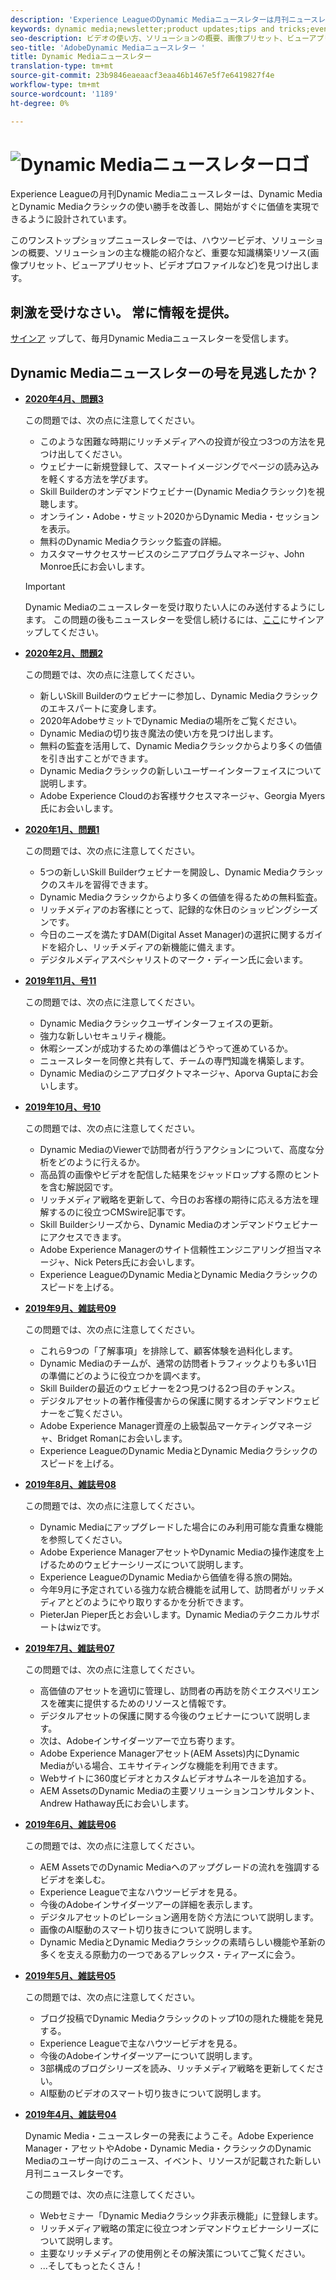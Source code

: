 ```yaml
---
description: 'Experience LeagueのDynamic Mediaニュースレターは月刊ニュースレターです。 Dynamic MediaとDynamic Mediaクラシックを素早く使いこなせるように設計されており、開始が価値をすぐに実現できます。 ビデオの使い方、ソリューションの概要、画像プリセット、ビューアプリセット、ビデオプロファイルなどの主な機能の紹介など、重要な知識構築リソースをこのワンストップショップニュースレターでご利用いただけます。 '
keywords: dynamic media;newsletter;product updates;tips and tricks;events;customer success;blog;blogs;images;videos;features;capabilities
seo-description: ビデオの使い方、ソリューションの概要、画像プリセット、ビューアプリセット、ビデオプロファイルなどの主な機能の紹介など、ナレッジビルディングリソースは、このワンストップショップニュースレターで入手できます。
seo-title: 'AdobeDynamic Mediaニュースレター '
title: Dynamic Mediaニュースレター
translation-type: tm+mt
source-git-commit: 23b9846eaeaacf3eaa46b1467e5f7e6419827f4e
workflow-type: tm+mt
source-wordcount: '1189'
ht-degree: 0%

---
```



# ![Dynamic Mediaニュースレターロゴ](/help/assets/dynamic-media-newsletter-logo.png)

Experience Leagueの月刊Dynamic Mediaニュースレターは、Dynamic MediaとDynamic Mediaクラシックの使い勝手を改善し、開始がすぐに価値を実現できるように設計されています。

このワンストップショップニュースレターでは、ハウツービデオ、ソリューションの概要、ソリューションの主な機能の紹介など、重要な知識構築リソース(画像プリセット、ビューアプリセット、ビデオプロファイルなど)を見つけ出します。

## 刺激を受けなさい。 常に情報を提供。

[サインア](https://www.adobe.com/subscription/dynamic-media-newsletter.html) ップして、毎月Dynamic Mediaニュースレターを受信します。

## Dynamic Mediaニュースレターの号を見逃したか？

<!-- * **[May 2020, Issue 4](https://expleague.azureedge.net/assets/aem/Experience-Insider-vol.31.html)**

    In this issue:

    * What business continuity means in uncertain times.
    * Key takeaways from the first all-digital Adobe Summit.
    * Must-watch Experience Manager breakout sessions.
    * Summit customer spotlight: Under Armour.
    * Never miss an Experience Insider webinar.
    * Public sector spotlight: The urgent need for digital enrollment.
    * Look what’s new in Experience Manager Innovation.
    * Build your Experience Manager skills *live* with the Adobe pros.
    * Connect with the Adobe Experience Manager Community.
    * Fast-track your Adobe expertise with Adobe Experience League. -->

* **[2020年4月、問題3](https://expleague.azureedge.net/assets/dynamic-media/Dynamic_Media_Newsletter_04_2020_April.html)**

   この問題では、次の点に注意してください。

   * このような困難な時期にリッチメディアへの投資が役立つ3つの方法を見つけ出してください。
   * ウェビナーに新規登録して、スマートイメージングでページの読み込みを軽くする方法を学びます。
   * Skill Builderのオンデマンドウェビナー(Dynamic Mediaクラシック)を視聴します。
   * オンライン・Adobe・サミット2020からDynamic Media・セッションを表示。
   * 無料のDynamic Mediaクラシック監査の詳細。
   * カスタマーサクセスサービスのシニアプログラムマネージャ、John Monroe氏にお会いします。

   >[!IMPORTANT]
   >
   >Dynamic Mediaのニュースレターを受け取りたい人にのみ送付するようにします。 この問題の後もニュースレターを受信し続けるには、[ここ](https://nam04.safelinks.protection.outlook.com/?url=http%3A%2F%2Ft.messages.adobe.com%2Fr%2F%3Fid%3Dha6c66e%2C266d7ba%2C26edbee&amp;data=02%7C01%7Crbrough%40adobe.com%7Ce0ec0f8dde0f4eb03d9c08d7e2173fd3%7Cfa7b1b5a7b34438794aed2c178decee1%7C0%7C0%7C637226461801398160&amp;sdata=3c1oREsqy%2FeDPKC3dd4IO9dXomQ1XbokaBAYQl8obrk%3D&amp;reserved=0)にサインアップしてください。

* **[2020年2月、問題2](https://expleague.azureedge.net/assets/dynamic-media/Dynamic_Media_Newsletter_02_2020_Feb.html)**

   この問題では、次の点に注意してください。

   * 新しいSkill Builderのウェビナーに参加し、Dynamic Mediaクラシックのエキスパートに変身します。
   * 2020年AdobeサミットでDynamic Mediaの場所をご覧ください。
   * Dynamic Mediaの切り抜き魔法の使い方を見つけ出します。
   * 無料の監査を活用して、Dynamic Mediaクラシックからより多くの価値を引き出すことができます。
   * Dynamic Mediaクラシックの新しいユーザーインターフェイスについて説明します。
   * Adobe Experience Cloudのお客様サクセスマネージャ、Georgia Myers氏にお会いします。

* **[2020年1月、問題1](https://expleague.azureedge.net/assets/dynamic-media/Dynamic_Media_Newsletter_01_2020_Jan.html)**

   この問題では、次の点に注意してください。

   * 5つの新しいSkill Builderウェビナーを開設し、Dynamic Mediaクラシックのスキルを習得できます。
   * Dynamic Mediaクラシックからより多くの価値を得るための無料監査。
   * リッチメディアのお客様にとって、記録的な休日のショッピングシーズンです。
   * 今日のニーズを満たすDAM(Digital Asset Manager)の選択に関するガイドを紹介し、リッチメディアの新機能に備えます。
   * デジタルメディアスペシャリストのマーク・ディーン氏に会います。

* **[2019年11月、号11](https://expleague.azureedge.net/assets/dynamic-media/Dynamic_Media_Newsletter_11_2019_Nov.html)**

   この問題では、次の点に注意してください。

   * Dynamic Mediaクラシックユーザインターフェイスの更新。
   * 強力な新しいセキュリティ機能。
   * 休暇シーズンが成功するための準備はどうやって進めているか。
   * ニュースレターを同僚と共有して、チームの専門知識を構築します。
   * Dynamic Mediaのシニアプロダクトマネージャ、Aporva Guptaにお会いします。

* **[2019年10月、号10](https://expleague.azureedge.net/assets/dynamic-media/Dynamic_Media_Newsletter_10_2019_Oct.html)**

   この問題では、次の点に注意してください。

   * Dynamic MediaのViewerで訪問者が行うアクションについて、高度な分析をどのように行えるか。
   * 高品質の画像やビデオを配信した結果をジャッドロップする際のヒントを含む解説図です。
   * リッチメディア戦略を更新して、今日のお客様の期待に応える方法を理解するのに役立つCMSwire記事です。
   * Skill Builderシリーズから、Dynamic Mediaのオンデマンドウェビナーにアクセスできます。
   * Adobe Experience Managerのサイト信頼性エンジニアリング担当マネージャ、Nick Peters氏にお会いします。
   * Experience LeagueのDynamic MediaとDynamic Mediaクラシックのスピードを上げる。

* **[2019年9月、雑誌号09](https://expleague.azureedge.net/assets/dynamic-media/Dynamic_Media_Newsletter_09_2019_Sept.html)**

   この問題では、次の点に注意してください。

   * これら9つの「了解事項」を排除して、顧客体験を過料化します。
   * Dynamic Mediaのチームが、通常の訪問者トラフィックよりも多い1日の準備にどのように役立つかを調べます。
   * Skill Builderの最近のウェビナーを2つ見つける2つ目のチャンス。
   * デジタルアセットの著作権侵害からの保護に関するオンデマンドウェビナーをご覧ください。
   * Adobe Experience Manager資産の上級製品マーケティングマネージャ、Bridget Romanにお会いします。
   * Experience LeagueのDynamic MediaとDynamic Mediaクラシックのスピードを上げる。


* **[2019年8月、雑誌号08](https://expleague.azureedge.net/assets/dynamic-media/Dynamic_Media_Newsletter_08_2019_Aug.html)**

   この問題では、次の点に注意してください。

   * Dynamic Mediaにアップグレードした場合にのみ利用可能な貴重な機能を参照してください。
   * Adobe Experience ManagerアセットやDynamic Mediaの操作速度を上げるためのウェビナーシリーズについて説明します。
   * Experience LeagueのDynamic Mediaから価値を得る旅の開始。
   * 今年9月に予定されている強力な統合機能を試用して、訪問者がリッチメディアとどのようにやり取りするかを分析できます。
   * PieterJan Pieper氏とお会いします。Dynamic Mediaのテクニカルサポートはwizです。


* **[2019年7月、雑誌号07](https://expleague.azureedge.net/assets/dynamic-media/Dynamic_Media_Newsletter_07_2019_July.html)**

   この問題では、次の点に注意してください。

   * 高価値のアセットを適切に管理し、訪問者の再訪を防ぐエクスペリエンスを確実に提供するためのリソースと情報です。
   * デジタルアセットの保護に関する今後のウェビナーについて説明します。
   * 次は、Adobeインサイダーツアーで立ち寄ります。
   * Adobe Experience Managerアセット(AEM Assets)内にDynamic Mediaがいる場合、エキサイティングな機能を利用できます。
   * Webサイトに360度ビデオとカスタムビデオサムネールを追加する。
   * AEM AssetsのDynamic Mediaの主要ソリューションコンサルタント、Andrew Hathaway氏にお会いします。

* **[2019年6月、雑誌号06](https://expleague.azureedge.net/assets/dynamic-media/Dynamic_Media_Newsletter_06_2019_June.html)**

   この問題では、次の点に注意してください。

   * AEM AssetsでのDynamic Mediaへのアップグレードの流れを強調するビデオを楽しむ。
   * Experience Leagueで主なハウツービデオを見る。
   * 今後のAdobeインサイダーツアーの詳細を表示します。
   * デジタルアセットのピレーション適用を防ぐ方法について説明します。
   * 画像のAI駆動のスマート切り抜きについて説明します。
   * Dynamic MediaとDynamic Mediaクラシックの素晴らしい機能や革新の多くを支える原動力の一つであるアレックス・ティアーズに会う。

* **[2019年5月、雑誌号05](https://expleague.azureedge.net/assets/dynamic-media/Dynamic_Media_Newsletter_05_2019_May.html)**

   この問題では、次の点に注意してください。

   * ブログ投稿でDynamic Mediaクラシックのトップ10の隠れた機能を発見する。
   * Experience Leagueで主なハウツービデオを見る。
   * 今後のAdobeインサイダーツアーについて説明します。
   * 3部構成のブログシリーズを読み、リッチメディア戦略を更新してください。
   * AI駆動のビデオのスマート切り抜きについて説明します。

* **[2019年4月、雑誌号04](https://expleague.azureedge.net/assets/dynamic-media/Dynamic_Media_Newsletter_04_2019_April.html)**

   Dynamic Media・ニュースレターの発表にようこそ。Adobe Experience Manager・アセットやAdobe・Dynamic Media・クラシックのDynamic Mediaのユーザー向けのニュース、イベント、リソースが記載された新しい月刊ニュースレターです。

   この問題では、次の点に注意してください。
   * Webセミナー「Dynamic Mediaクラシック非表示機能」に登録します。
   * リッチメディア戦略の策定に役立つオンデマンドウェビナーシリーズについて説明します。
   * 主要なリッチメディアの使用例とその解決策についてご覧ください。
   * ...そしてもっとたくさん！